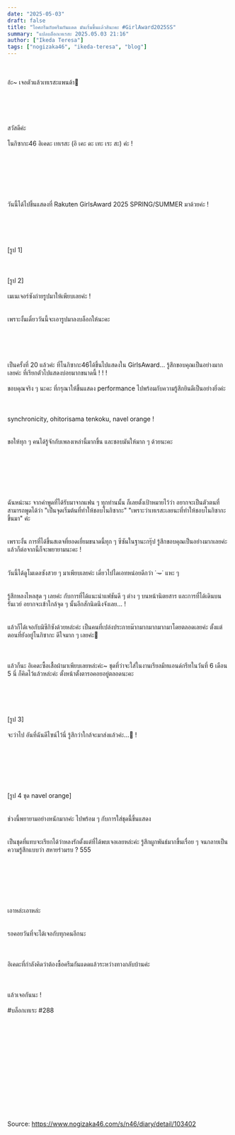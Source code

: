 ```yaml
---
date: "2025-05-03"
draft: false
title: "ไอศกรีมกับครีมกันแดด มันเริ่มขึ้นแล้วสินะคะ #GirlAward2025SS"
summary: "แปลบล็อกเทเรสะ 2025.05.03 21:16"
author: ["Ikeda Teresa"]
tags: ["nogizaka46", "ikeda-teresa", "blog"]
---
```


\
\
อ้ะ~ เจอตัวแล้วเทเรสะแพนด้า🍨\
\
\
\
\
\
สวัสดีค่ะ\
\
โนกิซากะ46 อิเคดะ เทเรสะ (อิ เคะ ดะ เทะ เระ สะ) ค่ะ !\
\
\
\
\
\
\
\
วันนี้ได้ไปขึ้นแสดงที่ Rakuten GirlsAward 2025 SPRING/SUMMER มาด้วยค่ะ !\
\
\
\
\
\
[รูป 1]\
\
\
\
[รูป 2]\
\
เมเนเจอร์ซังถ่ายรูปมาให้เพียบเลยค่ะ !\
\
\
เพราะงั้นเดี๋ยววันนี้จะเอารูปมาลงบล็อกให้นะคะ\
\
\
\
\
\
เป็นครั้งที่ 20 แล้วค่ะ ที่โนกิซากะ46ได้ขึ้นไปแสดงใน GirlsAward... รู้สึกขอบคุณเป็นอย่างมากเลยค่ะ ที่เรียกตัวไปแสดงบ่อยมากขนาดนี้ ! ! !\
\
ขอบคุณจริง ๆ นะคะ ที่กรุณาให้ขึ้นแสดง performance ไปพร้อมกับความรู้สึกยินดีเป็นอย่างยิ่งค่ะ\
\
\
\
synchronicity, ohitorisama tenkoku, navel orange !\
\
\
ขอให้ทุก ๆ คนได้รู้จักกับเพลงเหล่านี้มากขึ้น และชอบมันให้มาก ๆ ด้วยนะคะ\
\
\
\
\
\
\
\
ฉันหน่ะนะ จากคำพูดที่ได้รับมาจากแฟน ๆ ทุกท่านนั้น ก็เลยตั้งเป้าหมายไว้ว่า อยากจะเป็นตัวตนที่สามารถพูดได้ว่า "เป็นจุดเริ่มต้นที่ทำให้ชอบโนกิซากะ" "เพราะว่าเทเรสะเลยนะที่ทำให้ชอบโนกิซากะขึ้นมา" ค่ะ\
\
\
เพราะงั้น การที่ได้ขึ้นสเตจที่ยอดเยี่ยมขนาดนี้ทุก ๆ ซีซันในฐานะกรุ๊ป รู้สึกขอบคุณเป็นอย่างมากเลยค่ะ แล้วก็ต่อจากนี้ก็จะพยายามนะคะ !\
\
\
วันนี้ได้ดูโมเดลซังสวย ๆ มาเพียบเลยค่ะ เดี๋ยวไปไดเอทหน่อยดีกว่า ˙𐃷˙ แหะ ๆ\
\
\
รู้สึกหลงไหลสุด ๆ เลยค่ะ กับการที่ได้แนะนำแฟชันดี ๆ ต่าง ๆ บนหน้านิตยสาร และการที่ได้เดินบนรันเวย์ อยากจะเข้าใกล้จุด ๆ นั้นอีกสักนิดนึงจังเลย... !\
\
\
แล้วก็ได้เจอกับมิซึกิซังด้วยหล่ะค่ะ เป็นคนที่เปล่งประกายม๊ากมากมากมากมาโดยตลอดเลยค่ะ ตั้งแต่ตอนที่ยังอยู่โนกิซากะ ดีใจมาก ๆ เลยค่ะ🐰\
\
\
\
แล้วก็นะ อิเคดะซื้อเสื้อผ้ามาเพียบเลยหล่ะค่ะ~ ชุดที่ว่าจะใส่ในงานเรียลมีทแอนด์กรีทในวันที่ 6 เดือน 5 นี่ ก็คิดไว้แล้วหล่ะค่ะ ตั้งหน้าตั้งตารอคอยอยู่ตลอดนะคะ\
\
\
\
\
\
[รูป 3]\
\
จะว่าไป อันที่ฉันดีไซน์ไว้นี่ รู้สึกว่าใกล้จะมาส่งแล้วค่ะ...🐼 !\
\
\
\
\
\
\
\
[รูป 4 ชุด navel orange]\
\
\
ช่วงนี้พยายามอย่างหนักมากค่ะ ไปพร้อม ๆ กับการใส่ชุดนี้ขึ้นแสดง\
\
\
เป็นชุดที่แทบจะเรียกได้ว่าหลงรักตั้งแต่ที่ได้พบเจอเลยหล่ะค่ะ รู้สึกผูกพันธ์มากขึ้นเรื่อย ๆ จนกลายเป็นความรู้สึกแบบว่า สหายร่วมรบ ? 555\
\
\
\
\
\
\
\
เอาหล่ะเอาหล่ะ\
\
\
รอคอยวันที่จะได้เจอกับทุกคนอีกนะ\
\
\
\
อิเคดะที่กำลังคิดว่าต้องซื้อครีมกันแดดแล้วระหว่างทางกลับบ้านค่ะ\
\
\
\
แล้วเจอกันนะ !\
\
#บล็อกเทเระ #288\
\
\
\
\
\
\
\
\
\
\
\
\
\
\
Source: https://www.nogizaka46.com/s/n46/diary/detail/103402
